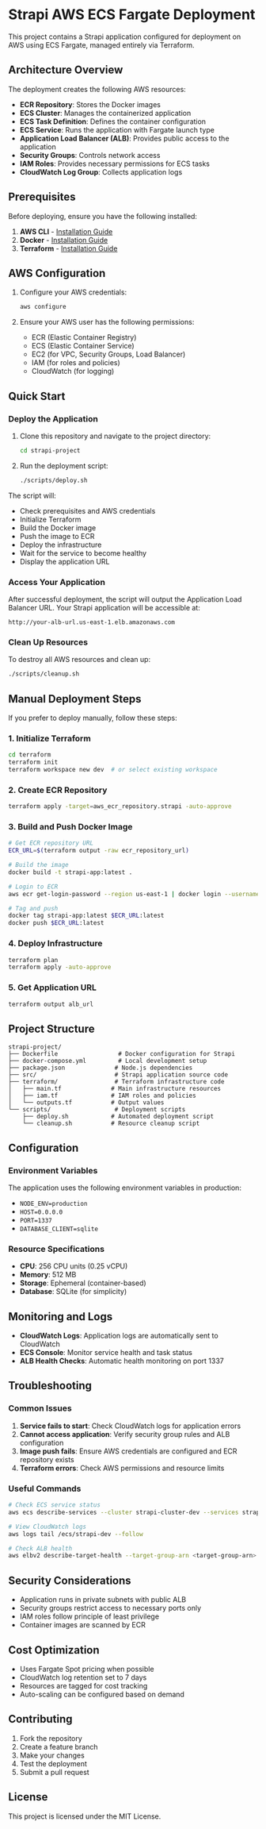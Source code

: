 # Strapi AWS ECS Fargate Deployment

This project contains a Strapi application configured for deployment on AWS using ECS Fargate, managed entirely via Terraform.

## Architecture Overview

The deployment creates the following AWS resources:

- **ECR Repository**: Stores the Docker images
- **ECS Cluster**: Manages the containerized application
- **ECS Task Definition**: Defines the container configuration
- **ECS Service**: Runs the application with Fargate launch type
- **Application Load Balancer (ALB)**: Provides public access to the application
- **Security Groups**: Controls network access
- **IAM Roles**: Provides necessary permissions for ECS tasks
- **CloudWatch Log Group**: Collects application logs

## Prerequisites

Before deploying, ensure you have the following installed:

1. **AWS CLI** - [Installation Guide](https://docs.aws.amazon.com/cli/latest/userguide/getting-started-install.html)
2. **Docker** - [Installation Guide](https://docs.docker.com/get-docker/)
3. **Terraform** - [Installation Guide](https://learn.hashicorp.com/tutorials/terraform/install-cli)

## AWS Configuration

1. Configure your AWS credentials:
   ```bash
   aws configure
   ```

2. Ensure your AWS user has the following permissions:
   - ECR (Elastic Container Registry)
   - ECS (Elastic Container Service)
   - EC2 (for VPC, Security Groups, Load Balancer)
   - IAM (for roles and policies)
   - CloudWatch (for logging)

## Quick Start

### Deploy the Application

1. Clone this repository and navigate to the project directory:
   ```bash
   cd strapi-project
   ```

2. Run the deployment script:
   ```bash
   ./scripts/deploy.sh
   ```

The script will:
- Check prerequisites and AWS credentials
- Initialize Terraform
- Build the Docker image
- Push the image to ECR
- Deploy the infrastructure
- Wait for the service to become healthy
- Display the application URL

### Access Your Application

After successful deployment, the script will output the Application Load Balancer URL. Your Strapi application will be accessible at:
```
http://your-alb-url.us-east-1.elb.amazonaws.com
```

### Clean Up Resources

To destroy all AWS resources and clean up:
```bash
./scripts/cleanup.sh
```

## Manual Deployment Steps

If you prefer to deploy manually, follow these steps:

### 1. Initialize Terraform

```bash
cd terraform
terraform init
terraform workspace new dev  # or select existing workspace
```

### 2. Create ECR Repository

```bash
terraform apply -target=aws_ecr_repository.strapi -auto-approve
```

### 3. Build and Push Docker Image

```bash
# Get ECR repository URL
ECR_URL=$(terraform output -raw ecr_repository_url)

# Build the image
docker build -t strapi-app:latest .

# Login to ECR
aws ecr get-login-password --region us-east-1 | docker login --username AWS --password-stdin $ECR_URL

# Tag and push
docker tag strapi-app:latest $ECR_URL:latest
docker push $ECR_URL:latest
```

### 4. Deploy Infrastructure

```bash
terraform plan
terraform apply -auto-approve
```

### 5. Get Application URL

```bash
terraform output alb_url
```

## Project Structure

```
strapi-project/
├── Dockerfile                 # Docker configuration for Strapi
├── docker-compose.yml         # Local development setup
├── package.json              # Node.js dependencies
├── src/                      # Strapi application source code
├── terraform/                # Terraform infrastructure code
│   ├── main.tf              # Main infrastructure resources
│   ├── iam.tf               # IAM roles and policies
│   └── outputs.tf           # Output values
└── scripts/                  # Deployment scripts
    ├── deploy.sh            # Automated deployment script
    └── cleanup.sh           # Resource cleanup script
```

## Configuration

### Environment Variables

The application uses the following environment variables in production:

- `NODE_ENV=production`
- `HOST=0.0.0.0`
- `PORT=1337`
- `DATABASE_CLIENT=sqlite`

### Resource Specifications

- **CPU**: 256 CPU units (0.25 vCPU)
- **Memory**: 512 MB
- **Storage**: Ephemeral (container-based)
- **Database**: SQLite (for simplicity)

## Monitoring and Logs

- **CloudWatch Logs**: Application logs are automatically sent to CloudWatch
- **ECS Console**: Monitor service health and task status
- **ALB Health Checks**: Automatic health monitoring on port 1337

## Troubleshooting

### Common Issues

1. **Service fails to start**: Check CloudWatch logs for application errors
2. **Cannot access application**: Verify security group rules and ALB configuration
3. **Image push fails**: Ensure AWS credentials are configured and ECR repository exists
4. **Terraform errors**: Check AWS permissions and resource limits

### Useful Commands

```bash
# Check ECS service status
aws ecs describe-services --cluster strapi-cluster-dev --services strapi-service-dev

# View CloudWatch logs
aws logs tail /ecs/strapi-dev --follow

# Check ALB health
aws elbv2 describe-target-health --target-group-arn <target-group-arn>
```

## Security Considerations

- Application runs in private subnets with public ALB
- Security groups restrict access to necessary ports only
- IAM roles follow principle of least privilege
- Container images are scanned by ECR

## Cost Optimization

- Uses Fargate Spot pricing when possible
- CloudWatch log retention set to 7 days
- Resources are tagged for cost tracking
- Auto-scaling can be configured based on demand

## Contributing

1. Fork the repository
2. Create a feature branch
3. Make your changes
4. Test the deployment
5. Submit a pull request

## License

This project is licensed under the MIT License.
